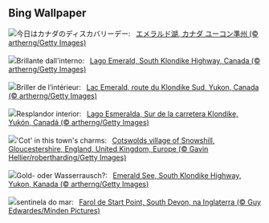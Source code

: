 ## Bing Wallpaper
![](https://www.bing.com/th?id=OHR.EmeraldLakeYukon_JA-JP3388151344_UHD.jpg&w=1000)今日はカナダのディスカバリーデー:&nbsp;&ensp;[エメラルド湖, カナダ ユーコン準州 (© artherng/Getty Images)](https://www.bing.com/th?id=OHR.EmeraldLakeYukon_JA-JP3388151344_UHD.jpg)
<br><br/>
![](https://www.bing.com/th?id=OHR.EmeraldLakeYukon_IT-IT7373029287_UHD.jpg&w=1000)Brillante dall'interno:&nbsp;&ensp;[Lago Emerald, South Klondike Highway, Canada (© artherng/Getty Images)](https://www.bing.com/th?id=OHR.EmeraldLakeYukon_IT-IT7373029287_UHD.jpg)
<br><br/>
![](https://www.bing.com/th?id=OHR.EmeraldLakeYukon_FR-FR7991878556_UHD.jpg&w=1000)Briller de l’intérieur:&nbsp;&ensp;[Lac Emerald, route du Klondike Sud, Yukon, Canada (© artherng/Getty Images)](https://www.bing.com/th?id=OHR.EmeraldLakeYukon_FR-FR7991878556_UHD.jpg)
<br><br/>
![](https://www.bing.com/th?id=OHR.EmeraldLakeYukon_ES-ES6112379724_UHD.jpg&w=1000)Resplandor interior:&nbsp;&ensp;[Lago Esmeralda, Sur de la carretera Klondike, Yukón, Canadá (© artherng/Getty Images)](https://www.bing.com/th?id=OHR.EmeraldLakeYukon_ES-ES6112379724_UHD.jpg)
<br><br/>
![](https://www.bing.com/th?id=OHR.CotswoldEngland_EN-GB8705579866_UHD.jpg&w=1000)'Cot' in this town's charms:&nbsp;&ensp;[Cotswolds village of Snowshill, Gloucestershire, England, United Kingdom, Europe (© Gavin Hellier/robertharding/Getty Images)](https://www.bing.com/th?id=OHR.CotswoldEngland_EN-GB8705579866_UHD.jpg)
<br><br/>
![](https://www.bing.com/th?id=OHR.EmeraldLakeYukon_DE-DE3171972927_UHD.jpg&w=1000)Gold- oder Wasserrausch?:&nbsp;&ensp;[Emerald See, South Klondike Highway, Yukon, Kanada (© artherng/Getty Images)](https://www.bing.com/th?id=OHR.EmeraldLakeYukon_DE-DE3171972927_UHD.jpg)
<br><br/>
![](https://www.bing.com/th?id=OHR.StartPointLight_PT-BR6638873206_UHD.jpg&w=1000)sentinela do mar:&nbsp;&ensp;[Farol de Start Point, South Devon, na Inglaterra (© Guy Edwardes/Minden Pictures)](https://www.bing.com/th?id=OHR.StartPointLight_PT-BR6638873206_UHD.jpg)
<br><br/>
